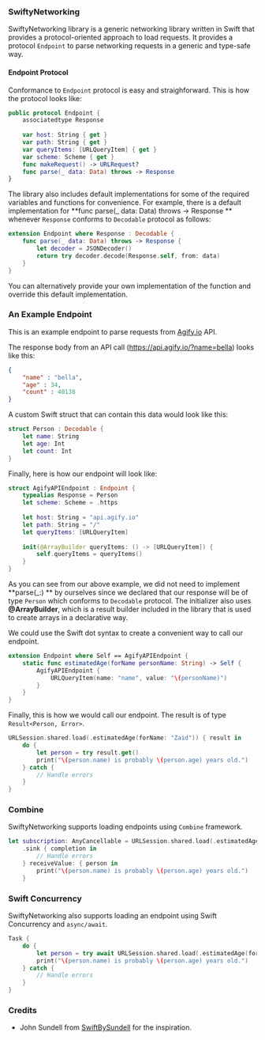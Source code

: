 ### SwiftyNetworking

SwiftyNetworking library is a generic networking library written in Swift that provides a protocol-oriented approach to load requests. It provides a protocol `Endpoint` to parse networking requests in a generic and type-safe way.

#### Endpoint Protocol
Conformance to `Endpoint` protocol is easy and straighforward. This is how the protocol looks like:
```swift
public protocol Endpoint {
    associatedtype Response
    
    var host: String { get }
    var path: String { get }
    var queryItems: [URLQueryItem] { get }
    var scheme: Scheme { get }
    func makeRequest() -> URLRequest?
    func parse(_ data: Data) throws -> Response
}
```
The library also includes default implementations for some of the required variables and functions for convenience. For example, there is a default implementation for **func parse(_ data: Data) throws -> Response ** whenever `Response` conforms to `Decodable` protocol as follows:
```swift
extension Endpoint where Response : Decodable {
    func parse(_ data: Data) throws -> Response {
        let decoder = JSONDecoder()
        return try decoder.decode(Response.self, from: data)
    }
}
```
You can alternatively provide your own implementation of the function and override this default implementation.

### An Example Endpoint
This is an example endpoint to parse requests from [Agify.io](https://agify.io/ "Agify.io") API.

The response body from an API call (https://api.agify.io/?name=bella) looks like this:
```json
{
    "name" : "bella",
    "age" : 34,
    "count" : 40138
}
```
A custom Swift struct that can contain this data would look like this:
```swift
struct Person : Decodable {
    let name: String
    let age: Int
    let count: Int
}
```
Finally, here is how our endpoint will look like:
```swift
struct AgifyAPIEndpoint : Endpoint {
    typealias Response = Person
    let scheme: Scheme = .https
    
    let host: String = "api.agify.io"
    let path: String = "/"
    let queryItems: [URLQueryItem]
    
    init(@ArrayBuilder queryItems: () -> [URLQueryItem]) {
        self.queryItems = queryItems()
    }
}
```
As you can see from our above example, we did not need to implement **parse(_:) ** by ourselves since we declared that our response will be of type `Person` which conforms to `Decodable` protocol. The initializer also uses **@ArrayBuilder**, which is a result builder included in the library that is used to create arrays in a declarative way.

We could use the Swift dot syntax to create a convenient way to call our endpoint.
```swift
extension Endpoint where Self == AgifyAPIEndpoint {
    static func estimatedAge(forName personName: String) -> Self {
        AgifyAPIEndpoint {
            URLQueryItem(name: "name", value: "\(personName)")
        }
    }
}
```
Finally, this is how we would call our endpoint. The result is of type `Result<Person, Error>`.
```swift
URLSession.shared.load(.estimatedAge(forName: "Zaid")) { result in
    do {
        let person = try result.get()
        print("\(person.name) is probably \(person.age) years old.")
    } catch {
        // Handle errors
    }
}
```
### Combine
SwiftyNetworking supports loading endpoints using `Combine` framework.
```swift
let subscription: AnyCancellable = URLSession.shared.load(.estimatedAge(forName: "Zaid"))
    .sink { completion in
        // Handle errors
    } receiveValue: { person in
        print("\(person.name) is probably \(person.age) years old.")
    }
```
### Swift Concurrency
SwiftyNetworking also supports loading an endpoint using Swift Concurrency and `async/await`.
```swift
Task {
    do {
        let person = try await URLSession.shared.load(.estimatedAge(forName: "Zaid"))
        print("\(person.name) is probably \(person.age) years old.")
    } catch {
        // Handle errors
    }
}
```

### Credits
- John Sundell from [SwiftBySundell](https://www.swiftbysundell.com "SwiftBySundell") for the inspiration.
